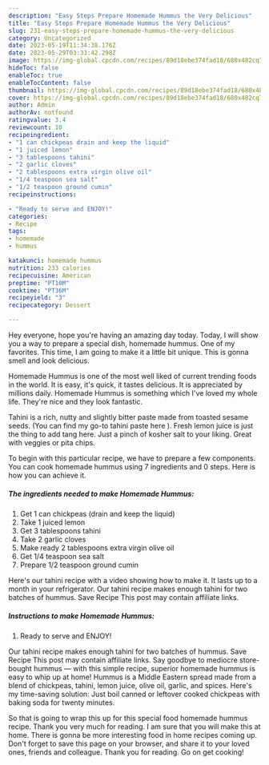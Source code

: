 ```yaml
---
description: "Easy Steps Prepare Homemade Hummus the Very Delicious"
title: "Easy Steps Prepare Homemade Hummus the Very Delicious"
slug: 231-easy-steps-prepare-homemade-hummus-the-very-delicious
category: Uncategorized
date: 2023-05-19T11:34:38.176Z
date: 2023-05-29T03:33:42.298Z
image: https://img-global.cpcdn.com/recipes/89d18ebe374fad18/680x482cq70/homemade-hummus-recipe-main-photo.jpg
hideToc: false
enableToc: true
enableTocContent: false
thumbnail: https://img-global.cpcdn.com/recipes/89d18ebe374fad18/680x482cq70/homemade-hummus-recipe-main-photo.jpg
cover: https://img-global.cpcdn.com/recipes/89d18ebe374fad18/680x482cq70/homemade-hummus-recipe-main-photo.jpg
author: Admin
authorAv: notfound
ratingvalue: 3.4
reviewcount: 10
recipeingredient:
- "1 can chickpeas drain and keep the liquid"
- "1 juiced lemon"
- "3 tablespoons tahini"
- "2 garlic cloves"
- "2 tablespoons extra virgin olive oil"
- "1/4 teaspoon sea salt"
- "1/2 teaspoon ground cumin"
recipeinstructions:

- "Ready to serve and ENJOY!"
categories:
- Recipe
tags:
- homemade
- hummus

katakunci: homemade hummus 
nutrition: 233 calories
recipecuisine: American
preptime: "PT10M"
cooktime: "PT36M"
recipeyield: "3"
recipecategory: Dessert

---
```



Hey everyone, hope you're having an amazing day today. Today, I will show you a way to prepare a special dish, homemade hummus. One of my favorites. This time, I am going to make it a little bit unique. This is gonna smell and look delicious.

Homemade Hummus is one of the most well liked of current trending foods in the world. It is easy, it's quick, it tastes delicious. It is appreciated by millions daily. Homemade Hummus is something which I've loved my whole life. They're nice and they look fantastic.

Tahini is a rich, nutty and slightly bitter paste made from toasted sesame seeds. (You can find my go-to tahini paste here ). Fresh lemon juice is just the thing to add tang here. Just a pinch of kosher salt to your liking. Great with veggies or pita chips.


To begin with this particular recipe, we have to prepare a few components. You can cook homemade hummus using 7 ingredients and 0 steps. Here is how you can achieve it.

<!--inarticleads1-->

##### The ingredients needed to make Homemade Hummus:

1. Get 1 can chickpeas (drain and keep the liquid)
1. Take 1 juiced lemon
1. Get 3 tablespoons tahini
1. Take 2 garlic cloves
1. Make ready 2 tablespoons extra virgin olive oil
1. Get 1/4 teaspoon sea salt
1. Prepare 1/2 teaspoon ground cumin


Here&#39;s our tahini recipe with a video showing how to make it. It lasts up to a month in your refrigerator. Our tahini recipe makes enough tahini for two batches of hummus. Save Recipe This post may contain affiliate links. 

<!--inarticleads2-->

##### Instructions to make Homemade Hummus:


1. Ready to serve and ENJOY!

Our tahini recipe makes enough tahini for two batches of hummus. Save Recipe This post may contain affiliate links. Say goodbye to mediocre store-bought hummus — with this simple recipe, superior homemade hummus is easy to whip up at home! Hummus is a Middle Eastern spread made from a blend of chickpeas, tahini, lemon juice, olive oil, garlic, and spices. Here&#39;s my time-saving solution: Just boil canned or leftover cooked chickpeas with baking soda for twenty minutes. 

So that is going to wrap this up for this special food homemade hummus recipe. Thank you very much for reading. I am sure that you will make this at home. There is gonna be more interesting food in home recipes coming up. Don't forget to save this page on your browser, and share it to your loved ones, friends and colleague. Thank you for reading. Go on get cooking!
